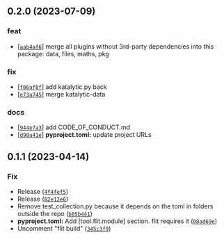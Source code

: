 ## 0.2.0 (2023-07-09)
### feat
- [[`aab4af6`](https://gitlab.com/katalytic/katalytic/commit/aab4af641604f014ba42b099eab7d1c1da153046)] merge all plugins without 3rd-party dependencies into this package: data, files, maths, pkg
### fix
- [[`f06af0f`](https://gitlab.com/katalytic/katalytic/commit/f06af0f2c3399bb46b1db0d8eb30c94715d81a31)] add katalytic.py back
- [[`e73a745`](https://gitlab.com/katalytic/katalytic/commit/e73a745b5662154a5c03c44762beca9ab9627296)] merge katalytic-data
### docs
- [[`944e7a3`](https://gitlab.com/katalytic/katalytic/commit/944e7a331971653ec921d6d485e223eea31c8a08)] add CODE_OF_CONDUCT.md
- [[`d90a41e`](https://gitlab.com/katalytic/katalytic/commit/d90a41ed481fb8cbc46d7ff87e882fcb2a0e64f6)] **pyproject.toml:** update project URLs


## 0.1.1 (2023-04-14)
### Fix
* Release ([`4f4fef5`](https://github.com/katalytic/katalytic/commit/4f4fef569b4e6e4f87e34c4a1d1b3212ec6961cc))
* Release ([`82e12e6`](https://github.com/katalytic/katalytic/commit/82e12e6542c4da66679f748304520f6ee130b45f))
* Remove test_collection.py because it depends on the toml in folders outside the repo ([`b85b441`](https://github.com/katalytic/katalytic/commit/b85b4410b75db3ce5ce139f68fba13a993aad6f1))
* **pyproject.toml:** Add [tool.flit.module] section. flit requires it ([`08ad69e`](https://github.com/katalytic/katalytic/commit/08ad69e7825396e85294e6d9a8a5e16ecb95282b))
* Uncomment "flit build" ([`345c3f9`](https://github.com/katalytic/katalytic/commit/345c3f904d199728d57a6da94f8244dea22b5849))


